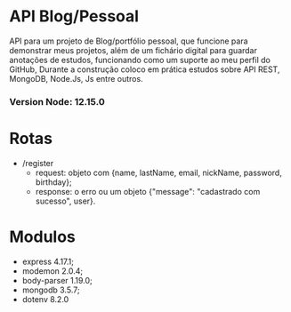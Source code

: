 # API Blog/Pessoal
API para um projeto de Blog/portfólio pessoal, que funcione para demonstrar meus projetos, além de um fichário digital para guardar anotações de estudos, funcionando como um suporte ao meu perfil do GitHub, Durante a construção coloco em prática estudos sobre API REST, MongoDB, Node.Js, Js entre outros.

### **Version Node**: 12.15.0
# Rotas
 * /register
    - request: objeto com {name, lastName, email, nickName, password, birthday};
    - response: o erro ou um objeto {"message": "cadastrado com sucesso", user}.
# Modulos
 * express 4.17.1;
 * modemon 2.0.4;
 * body-parser 1.19.0;
 * mongodb 3.5.7;
 * dotenv 8.2.0 
